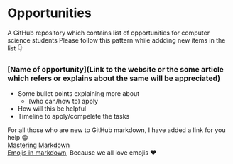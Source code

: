 # Opportunities
A GitHub repository which contains list of opportunities for computer science students
Please follow this pattern while addding new items in the list :point_down:


 ### [Name of opportunity](Link to the website or the some article which refers or explains about the same will be appreciated)
  - Some bullet points explaining more about 
    - (who can/how to) apply
  - How will this be helpful 
  - Timeline to apply/compelete the tasks

For all those who are new to GitHub markdown, I have added a link for you help :grin:  
[Mastering Markdown](https://guides.github.com/features/mastering-markdown/)  
[Emojis in markdown](https://gist.github.com/rxaviers/7360908), Because we all love emojis :heart:
